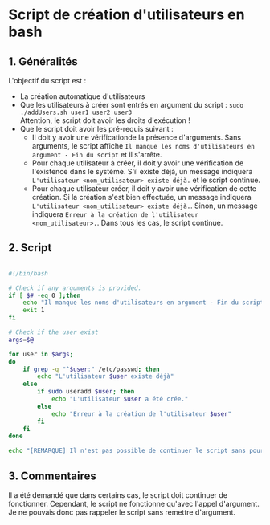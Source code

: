 # Script de création d'utilisateurs en bash

## 1. Généralités
L'objectif du script est :
  * La création automatique d'utilisateurs
  * Que les utilisateurs à créer sont entrés en argument du script : `sudo ./addUsers.sh user1 user2 user3`  
    Attention, le script doit avoir les droits d'exécution !
  * Que le script doit avoir les pré-requis suivant :
    * Il doit y avoir une vérificationde la présence d'arguments. Sans arguments, le script affiche `Il manque les noms d'utilisateurs en argument - Fin du script` et il s'arrête.
    * Pour chaque utilisateur à créer, il doit y avoir une vérification de l'existence dans le système. S'il existe déjà, un message indiquera `L'utilisateur <nom_utilisateur> existe déjà.` et le script continue.
    * Pour chaque utilisateur créer, il doit y avoir une vérification de cette création. Si la création s'est bien effectuée, un message indiquera `L'utilisateur <nom_utilisateur> existe déjà.`. Sinon, un message indiquera `Erreur à la création de l'utilisateur <nom_utilisateur>.`. Dans tous les cas, le script continue.

## 2. Script
```bash

#!/bin/bash

# Check if any arguments is provided.
if [ $# -eq 0 ];then
    echo "Il manque les noms d'utilisateurs en argument - Fin du script"
    exit 1
fi

# Check if the user exist
args=$@

for user in $args;
do
    if grep -q "^$user:" /etc/passwd; then
        echo "L'utilisateur $user existe déjà"
    else
        if sudo useradd $user; then
            echo "L'utilisateur $user a été crée."
        else
            echo "Erreur à la création de l'utilisateur $user"
        fi
    fi
done

echo "[REMARQUE] Il n'est pas possible de continuer le script sans pour autant de nouveau rentrer des arguments!"
```

## 3. Commentaires
Il a été demandé que dans certains cas, le script doit continuer de fonctionner. Cependant, le script ne fonctionne qu'avec l'appel d'argument. Je ne pouvais donc pas rappeler le script sans remettre d'argument.
